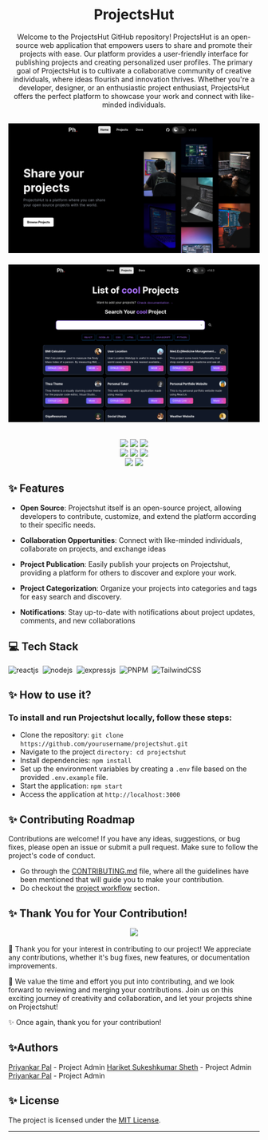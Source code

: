 
<h1 align=center> ProjectsHut </h1>

<p align=center>
Welcome to the ProjectsHut GitHub repository! ProjectsHut is an open-source web application that empowers users to share and promote their projects with ease. Our platform provides a user-friendly interface for publishing projects and creating personalized user profiles. The primary goal of ProjectsHut is to cultivate a collaborative community of creative individuals, where ideas flourish and innovation thrives. Whether you're a developer, designer, or an enthusiastic project enthusiast, ProjectsHut offers the perfect platform to showcase your work and connect with like-minded individuals.  </p>

![projectshut](p1.png)
-----
![projectshut](p2.png)


<div align="center">
  <br>
  <img src="https://img.shields.io/github/repo-size/priyankarpal/ProjectsHut-api.svg?style=for-the-badge&logo=appveyor" />
  <img src="https://img.shields.io/github/issues/priyankarpal/ProjectsHut-api.svg?style=for-the-badge&logo=appveyor" />
  <img src="https://img.shields.io/github/issues-closed-raw/priyankarpal/ProjectsHut-api.svg?style=for-the-badge&logo=appveyor" />
  <br>
  <img src="https://img.shields.io/github/forks/priyankarpal/ProjectsHut-api.svg?style=for-the-badge&logo=appveyor" />
  <img src="https://img.shields.io/github/issues-pr/priyankarpal/ProjectsHut-api.svg?style=for-the-badge&logo=appveyor" />
  <img src="https://img.shields.io/github/issues-pr-closed-raw/priyankarpal/ProjectsHut.svg?style=for-the-badge&logo=appveyor" />
  <br>
  <img src="https://img.shields.io/github/stars/priyankarpal/ProjectsHut-api.svg?style=for-the-badge&logo=appveyor" />
  <img src="https://img.shields.io/github/last-commit/priyankarpal/ProjectsHut-api.svg?style=for-the-badge&logo=appveyor" />
</div>


## ✨ Features

- **Open Source**: Projectshut itself is an open-source project, allowing developers to contribute, customize, and extend the platform according to their specific needs.

- **Collaboration Opportunities**: Connect with like-minded individuals, collaborate on projects, and exchange ideas

- **Project Publication**: Easily publish your projects on Projectshut, providing a platform for others to discover and explore your work.

- **Project Categorization**: Organize your projects into categories and tags for easy search and discovery. 

- **Notifications**: Stay up-to-date with notifications about project updates, comments, and new collaborations


## 💻 Tech Stack 

  ![reactjs](https://img.shields.io/badge/React-20232A?style=for-the-badge&logo=react&logoColor=61DAFB)&nbsp;
  ![nodejs](https://img.shields.io/badge/Node.js-43853D?style=for-the-badge&logo=node.js&logoColor=white)&nbsp;
  ![expressjs](https://img.shields.io/badge/Express.js-000000?style=for-the-badge&logo=express&logoColor=white)&nbsp;
  ![PNPM](https://img.shields.io/badge/pnpm-%234a4a4a.svg?style=for-the-badge&logo=pnpm&logoColor=f69220)&nbsp;
  ![TailwindCSS](https://img.shields.io/badge/tailwindcss-%2338B2AC.svg?style=for-the-badge&logo=tailwind-css&logoColor=white)&nbsp;


## ✨ How to use it? 

### To install and run Projectshut locally, follow these steps:

- Clone the repository: `git clone https://github.com/yourusername/projectshut.git`
- Navigate to the project `directory: cd projectshut`
- Install dependencies: `npm install`
- Set up the environment variables by creating a `.env` file based on the provided `.env.example` file.
- Start the application: `npm start`
- Access the application at `http://localhost:3000`


## ✨ Contributing Roadmap

Contributions are welcome! If you have any ideas, suggestions, or bug fixes, please open an issue or submit a pull request. Make sure to follow the project's code of conduct.

 - Go through the [CONTRIBUTING.md](https://github.com/poorvika11/ProjectsHut/blob/main/contributing.md) file, where all the guidelines have been mentioned that will guide you to make your contribution.
 - Do checkout the [project workflow](https://github.com/poorvika11/ProjectsHut/blob/main/CODE_OF_CONDUCT.md) section.



## ✨ Thank You for Your Contribution!
<p align=center>
<a href="https://github.com/Clueless-Community/fintech-api/graphs/contributors">
  <img src="https://contrib.rocks/image?repo=priyankarpal/ProjectsHut-api" />
</a></p>

🙏 Thank you for your interest in contributing to our project! We appreciate any contributions, whether it's bug fixes, new features, or documentation improvements.

🌟 We value the time and effort you put into contributing, and we look forward to reviewing and merging your contributions. Join us on this exciting journey of creativity and collaboration, and let your projects shine on Projectshut!

✨ Once again, thank you for your contribution!


## ✨Authors
[Priyankar Pal](https://github.com/priyankarpal) - Project Admin
<a name="changelog"></a>
[Hariket Sukeshkumar Sheth](https://github.com/priyankarpal) - Project Admin
<a name="changelog"></a>
[Priyankar Pal](https://github.com/priyankarpal) - Project Admin
<a name="changelog"></a>


## ✨ License

The project is licensed under the [MIT License](https://github.com/neelshah2409/Bot-Collection/blob/main/LICENSE).

---